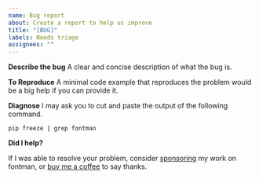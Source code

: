 ```yaml
---
name: Bug report
about: Create a report to help us improve
title: "[BUG]"
labels: Needs triage
assignees: ""
---
```


**Describe the bug**
A clear and concise description of what the bug is.

**To Reproduce**
A minimal code example that reproduces the problem would be a big help if you can provide it.

**Diagnose**
I may ask you to cut and paste the output of the following command.
```
pip freeze | grep fontman
```

**Did I help?**

If I was able to resolve your problem, consider [sponsoring](https://github.com/sponsors/nschloe) my work on fontman, or [buy me a coffee](https://ko-fi.com/nschloe) to say thanks.
